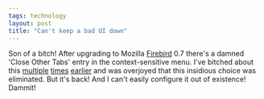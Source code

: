 ```yaml
---
tags: technology
layout: post
title: "Can't keep a bad UI down"
---
```




Son of a bitch! After upgrading to Mozilla <a href="http://www.mozilla.org/products/firebird/">Firebird</a> 0.7 there's a damned 'Close Other Tabs' entry in the context-sensitive menu. I've bitched about this <a href="/2003/04/07/moz_tabs_aggravation.html">multiple</a> <a href="/2003/10/08/kicking_mozilla_to_the_curb.html">times</a> <a href="http://chris.hates-software.com/2003/08/14/f70b5327.html">earlier</a> and was overjoyed that this insidious choice was eliminated. But it's back! And I can't easily configure it out of existence! Dammit!


